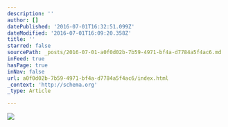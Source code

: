 ```yaml
---
description: ''
author: []
datePublished: '2016-07-01T16:32:51.099Z'
dateModified: '2016-07-01T16:09:20.358Z'
title: ''
starred: false
sourcePath: _posts/2016-07-01-a0f0d02b-7b59-4971-bf4a-d7784a5f4ac6.md
inFeed: true
hasPage: true
inNav: false
url: a0f0d02b-7b59-4971-bf4a-d7784a5f4ac6/index.html
_context: 'http://schema.org'
_type: Article

---
```

![](https://the-grid-user-content.s3-us-west-2.amazonaws.com/10ad0472-1b6a-4ba2-b470-754d5426dec5.jpg)